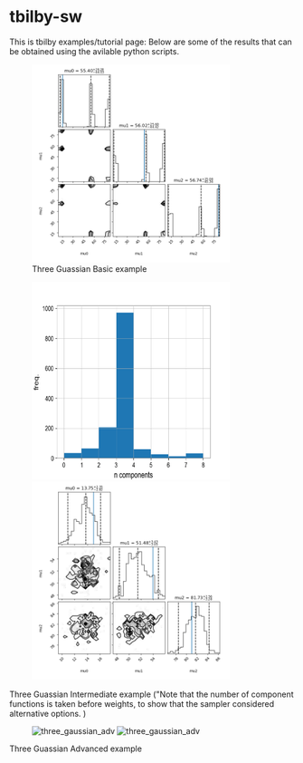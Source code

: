 # tbilby-sw

This is tbilby examples/tutorial page:
Below are some of the results that can be obtained using the avilable python scripts.
<figure>
	<img src="three_gaussian_basic.png" alt="three_gaussian_basic" width="350" height="350">
	<figcaption>Three Guassian Basic example</figcaption>
</figure>


<figure>
	<div class="image-container">		
			<img src="three_gauss_inter2.png" alt="three_gauss_inter" width="350" height="350">
			<img src="three_gauss_inter.png" alt="three_gauss_inter" width="350" height="350">		
	</div>
</figure>		
Three Guassian Intermediate example ("Note that the number of component functions is taken before weights,
	 to show that the sampler considered alternative options. )



<figure>
	<div class="image-container">
			<img src="three_gaussian_adv1.png" alt="three_gaussian_adv" width="350" height="350">		
			<img src="three_gaussian_adv2.png" alt="three_gaussian_adv" width="350" height="350">
	</div>
</figure>	
	Three Guassian Advanced example	

